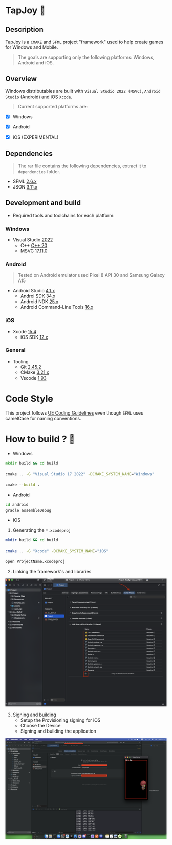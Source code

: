 # TapJoy :dash:

## Description

TapJoy is a `CMAKE` and `SFML` project "framework" used to help create games for Windows and Mobile. 

> The goals are supporting only the following platforms: Windows, Android and iOS.


## Overview

Windows distributables are built with `Visual Studio 2022 (MSVC)`, 
`Android Studio` (Android) and iOS `Xcode`.

> Current supported platforms are:
- [x] Windows
- [x] Android
- [x] iOS (EXPERIMENTAL)


## Dependencies

> The rar file contains the following dependencies, extract it to `dependencies` folder.

- SFML [2.6.x](https://www.sfml-dev.org/)
- JSON [3.11.x](https://github.com/nlohmann/json)


## Development and build

- Required tools and toolchains for each platform:

### Windows

- Visual Studio [2022](https://visualstudio.microsoft.com/)
    - C++ [C++ 20](https://en.cppreference.com/w/cpp)
    - MSVC [17.11.0](https://en.wikipedia.org/wiki/MSVC)

### Android 

> Tested on Android emulator used Pixel 8 API 30 and Samsung Galaxy A15

- Android Studio [4.1.x](https://developer.android.com/studio/)
    - Androi SDK [34.x](https://developer.android.com/studio/)
    - Android NDK [25.x](https://developer.android.com/ndk/downloads/)
    - Android Command-Line Tools [16.x](https://developer.android.com/studio/command-line)

### iOS 
- Xcode [15.4](https://developer.apple.com/xcode/)
    - iOS SDK [12.x](https://developer.apple.com/)

### General

- Tooling
    - Git [2.45.2](https://git-scm.com/)
    - CMake [3.21.x](https://cmake.org/)
    - Vscode [1.93](https://code.visualstudio.com/)


# Code Style

This project follows [UE Coding Guidelines](https://dev.epicgames.com/documentation/en-us/unreal-engine/epic-cplusplus-coding-standard-for-unreal-engine) even though `SFML` uses camelCase for naming conventions.

# How to build ? :construction_worker:

- Windows 

```bat
mkdir build && cd build

cmake .. -G "Visual Studio 17 2022" -DCMAKE_SYSTEM_NAME="Windows"

cmake --build .
```


- Android


```sh
cd android
gradle assembleDebug
```

- iOS

1. Generating the `*.xcodeproj`

```sh
mkdir build && cd build

cmake .. -G "Xcode" -DCMAKE_SYSTEM_NAME="iOS"

open ProjectName.xcodeproj

```

2. Linking the framework's and libraries

<img src="examples/xcode_deps.png" alt="xcode dependencies">

3. Signing and building
    - Setup the Provisioning signing for iOS
    - Choose the Device
    - Signing and building the application

<img src="examples/ios_build.png" alt="iOS running">


